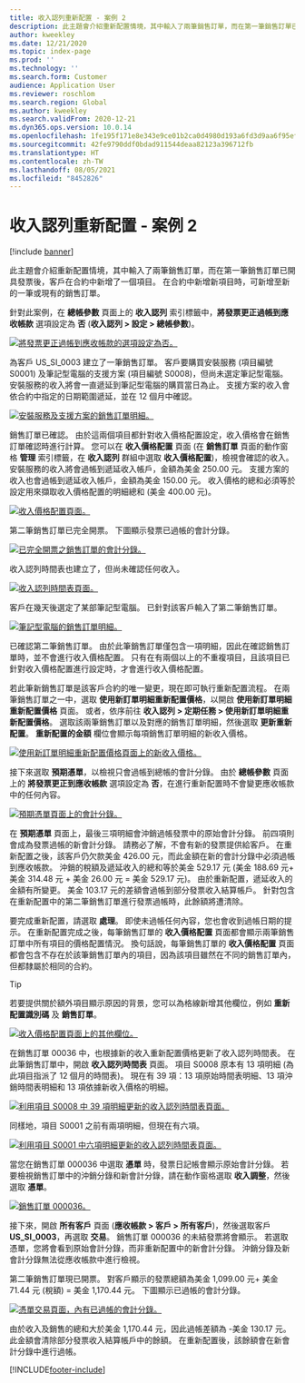 ```yaml
---
title: 收入認列重新配置 - 案例 2
description: 此主題會介紹重新配置情境，其中輸入了兩筆銷售訂單，而在第一筆銷售訂單已開具發票後，客戶在合約中新增了一個項目。 在合約中新增新項目時，可新增至新的一筆或現有的銷售訂單。
author: kweekley
ms.date: 12/21/2020
ms.topic: index-page
ms.prod: ''
ms.technology: ''
ms.search.form: Customer
audience: Application User
ms.reviewer: roschlom
ms.search.region: Global
ms.author: kweekley
ms.search.validFrom: 2020-12-21
ms.dyn365.ops.version: 10.0.14
ms.openlocfilehash: 1fe195f171e8e343e9ce01b2ca0d4980d193a6fd3d9aa6f95efed66a29aa7d6d
ms.sourcegitcommit: 42fe9790ddf0bdad911544deaa82123a396712fb
ms.translationtype: HT
ms.contentlocale: zh-TW
ms.lasthandoff: 08/05/2021
ms.locfileid: "8452826"
---
```

# <a name="revenue-recognition-reallocation--scenario-2"></a>收入認列重新配置 - 案例 2

[!include [banner](../includes/banner.md)]

此主題會介紹重新配置情境，其中輸入了兩筆銷售訂單，而在第一筆銷售訂單已開具發票後，客戶在合約中新增了一個項目。 在合約中新增新項目時，可新增至新的一筆或現有的銷售訂單。

針對此案例，在 **總帳參數** 頁面上的 **收入認列** 索引標籤中，**將發票更正過帳到應收帳款** 選項設定為 **否** (**收入認列 \> 設定 \> 總帳參數**)。

[![將發票更正過帳到應收帳款的選項設定為否。](./media/12_rev-rec-scenarios.png)](./media/12_rev-rec-scenarios.png)

為客戶 US\_SI\_0003 建立了一筆銷售訂單。 客戶要購買安裝服務 (項目編號 S0001) 及筆記型電腦的支援方案 (項目編號 S0008)，但尚未選定筆記型電腦。 安裝服務的收入將會一直遞延到筆記型電腦的購買當日為止。 支援方案的收入會依合約中指定的日期範圍遞延，並在 12 個月中確認。

[![安裝服務及支援方案的銷售訂單明細。](./media/13_rev-rec-scenarios.png)](./media/13_rev-rec-scenarios.png)

銷售訂單已確認。 由於這兩個項目都針對收入價格配置設定，收入價格會在銷售訂單確認時進行計算。 您可以在 **收入價格配置** 頁面 (在 **銷售訂單** 頁面的動作窗格 **管理** 索引標籤，在 **收入認列** 群組中選取 **收入價格配置**)，檢視會確認的收入。 安裝服務的收入將會過帳到遞延收入帳戶，金額為美金 250.00 元。 支援方案的收入也會過帳到遞延收入帳戶，金額為美金 150.00 元。 收入價格的總和必須等於設定用來擷取收入價格配置的明細總和 (美金 400.00 元)。

[![收入價格配置頁面。](./media/14_rev-rec-scenarios.png)](./media/14_rev-rec-scenarios.png)

第二筆銷售訂單已完全開票。 下圖顯示發票已過帳的會計分錄。

[![已完全開票之銷售訂單的會計分錄。](./media/15_rev-rec-scenarios.png)](./media/15_rev-rec-scenarios.png)

收入認列時間表也建立了，但尚未確認任何收入。

[![收入認列時間表頁面。](./media/16_rev-rec-scenarios.png)](./media/16_rev-rec-scenarios.png)

客戶在幾天後選定了某部筆記型電腦。 已針對該客戶輸入了第二筆銷售訂單。

[![筆記型電腦的銷售訂單明細。](./media/17_rev-rec-scenarios.png)](./media/17_rev-rec-scenarios.png)

已確認第二筆銷售訂單。 由於此筆銷售訂單僅包含一項明細，因此在確認銷售訂單時，並不會進行收入價格配置。 只有在有兩個以上的不重複項目，且該項目已針對收入價格配置進行設定時，才會進行收入價格配置。

若此筆新銷售訂單是該客戶合約的唯一變更，現在即可執行重新配置流程。 在兩筆銷售訂單之一中，選取 **使用新訂單明細重新配置價格**，以開啟 **使用新訂單明細重新配置價格** 頁面。 或者，依序前往 **收入認列 \> 定期任務 \> 使用新訂單明細重新配置價格**。 選取該兩筆銷售訂單以及對應的銷售訂單明細，然後選取 **更新重新配置**。 **重新配置的金額** 欄位會顯示每項銷售訂單明細的新收入價格。

[![使用新訂單明細重新配置價格頁面上的新收入價格。](./media/18_rev-rec-scenarios.png)](./media/18_rev-rec-scenarios.png)

接下來選取 **預期憑單**，以檢視只會過帳到總帳的會計分錄。 由於 **總帳參數** 頁面上的 **將發票更正到應收帳款** 選項設定為 **否**，在進行重新配置時不會變更應收帳款中的任何內容。

[![預期憑單頁面上的會計分錄。](./media/19_rev-rec-scenarios.png)](./media/19_rev-rec-scenarios.png)

在 **預期憑單** 頁面上，最後三項明細會沖銷過帳發票中的原始會計分錄。 前四項則會成為發票過帳的新會計分錄。 請務必了解，不會有新的發票提供給客戶。 在重新配置之後，該客戶仍欠款美金 426.00 元，而此金額在新的會計分錄中必須過帳到應收帳款。 沖銷的稅額及遞延收入的總和等於美金 529.17 元 (美金 188.69 元+ 美金 314.48 元 + 美金 26.00 元 = 美金 529.17 元)。 由於重新配置，遞延收入的金額有所變更。 美金 103.17 元的差額會過帳到部分發票收入結算帳戶。 針對包含在重新配置中的第二筆銷售訂單進行發票過帳時，此餘額將遭清除。

要完成重新配置，請選取 **處理**。 即使未過帳任何內容，您也會收到過帳日期的提示。 在重新配置完成之後，每筆銷售訂單的 **收入價格配置** 頁面都會顯示兩筆銷售訂單中所有項目的價格配置情況。 換句話說，每筆銷售訂單的 **收入價格配置** 頁面都會包含不存在於該筆銷售訂單內的項目，因為該項目雖然在不同的銷售訂單內，但都隸屬於相同的合約。

> [!TIP]
> 若要提供關於額外項目顯示原因的背景，您可以為格線新增其他欄位，例如 **重新配置識別碼** 及 **銷售訂單**。
> 
> [![收入價格配置頁面上的其他欄位。](./media/20_rev-rec-scenarios.png)](./media/20_rev-rec-scenarios.png)

在銷售訂單 00036 中，也根據新的收入重新配置價格更新了收入認列時間表。 在此筆銷售訂單中，開啟 **收入認列時間表** 頁面。 項目 S0008 原本有 13 項明細 (為此項目指派了 12 個月的時間表)。 現在有 39 項：13 項原始時間表明細、13 項沖銷時間表明細和 13 項依據新收入價格的明細。

[![利用項目 S0008 中 39 項明細更新的收入認列時間表頁面。](./media/21_rev-rec-scenarios.png)](./media/21_rev-rec-scenarios.png)

同樣地，項目 S0001 之前有兩項明細，但現在有六項。

[![利用項目 S0001 中六項明細更新的收入認列時間表頁面。](./media/22_rev-rec-scenarios.png)](./media/22_rev-rec-scenarios.png)

當您在銷售訂單 000036 中選取 **憑單** 時，發票日記帳會顯示原始會計分錄。 若要檢視銷售訂單中的沖銷分錄和新會計分錄，請在動作窗格選取 **收入調整**，然後選取 **憑單**。

[![銷售訂單 000036。](./media/23_rev-rec-scenarios.png)](./media/23_rev-rec-scenarios.png)

接下來，開啟 **所有客戶** 頁面 (**應收帳款 \> 客戶 \> 所有客戶**)，然後選取客戶 **US\_SI\_0003**，再選取 **交易**。 銷售訂單 000036 的未結發票將會顯示。 若選取憑單，您將會看到原始會計分錄，而非重新配置中的新會計分錄。 沖銷分錄及新會計分錄無法從應收帳款中進行檢視。

第二筆銷售訂單現已開票。 對客戶顯示的發票總額為美金 1,099.00 元+ 美金 71.44 元 (稅額) = 美金 1,170.44 元。 下圖顯示已過帳的會計分錄。

[![憑單交易頁面，內有已過帳的會計分錄。](./media/24_rev-rec-scenarios.png)](./media/24_rev-rec-scenarios.png)

由於收入及銷售的總和大於美金 1,170.44 元，因此過帳差額為 -美金 130.17 元。 此金額會清除部分發票收入結算帳戶中的餘額。 在重新配置後，該餘額會在新會計分錄中進行過帳。


[!INCLUDE[footer-include](../../includes/footer-banner.md)]